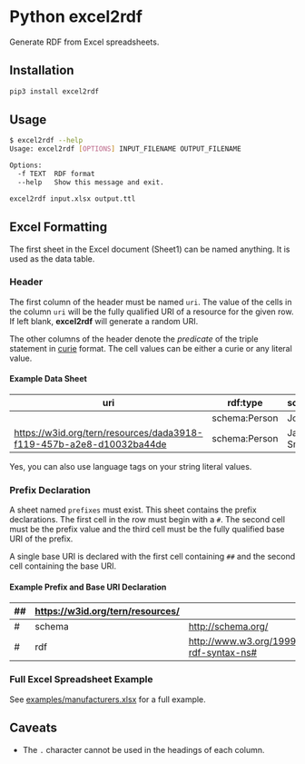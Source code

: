 # Python excel2rdf

Generate RDF from Excel spreadsheets.


## Installation

```bash
pip3 install excel2rdf
```

## Usage
```bash
$ excel2rdf --help
Usage: excel2rdf [OPTIONS] INPUT_FILENAME OUTPUT_FILENAME

Options:
  -f TEXT  RDF format
  --help   Show this message and exit.
```

```bash
excel2rdf input.xlsx output.ttl
```

## Excel Formatting

The first sheet in the Excel document (Sheet1) can be named anything. It is used as the data table.

### Header

The first column of the header must be named `uri`. The value of the cells in the column `uri` will be the fully qualified URI of a resource for the given row. If left blank, **excel2rdf** will generate a random URI. 

The other columns of the header denote the *predicate* of the triple statement in [curie](https://www.w3.org/TR/2010/NOTE-curie-20101216/) format. The cell values can be either a curie or any literal value. 

#### Example Data Sheet

| uri                                                                  | rdf:type      |  schema:name   |
|----------------------------------------------------------------------|---------------|----------------|
|                                                                      | schema:Person | John Smith     |
| https://w3id.org/tern/resources/dada3918-f119-457b-a2e8-d10032ba44de | schema:Person | Jane Smith@en  |

Yes, you can also use language tags on your string literal values.


### Prefix Declaration

A sheet named `prefixes` must exist. This sheet contains the prefix declarations. The first cell in the row must begin with a `#`. The second cell must be the prefix value and the third cell must be the fully qualified base URI of the prefix. 

A single base URI is declared with the first cell containing `##` and the second cell containing the base URI.

#### Example Prefix and Base URI Declaration

| ## | https://w3id.org/tern/resources/ |                                             |
|----|----------------------------------|---------------------------------------------|
| #  | schema                           | http://schema.org/                          |
| #  | rdf                              | http://www.w3.org/1999/02/22-rdf-syntax-ns# |


### Full Excel Spreadsheet Example

See [examples/manufacturers.xlsx](https://github.com/edmondchuc/excel2rdf/blob/master/examples/manufacturers.xlsx) for a full example.


## Caveats

- The `.` character cannot be used in the headings of each column.